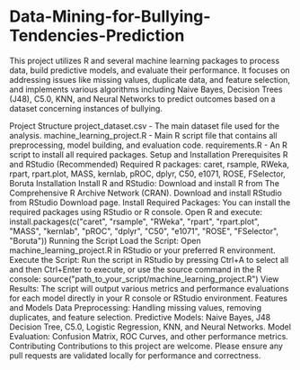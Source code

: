 # Data-Mining-for-Bullying-Tendencies-Prediction
This project utilizes R and several machine learning packages to process data, build predictive models, and evaluate their performance. It focuses on addressing issues like missing values, duplicate data, and feature selection, and implements various algorithms including Naive Bayes, Decision Trees (J48), C5.0, KNN, and Neural Networks to predict outcomes based on a dataset concerning instances of bullying.

Project Structure
project_dataset.csv - The main dataset file used for the analysis.
machine_learning_project.R - Main R script file that contains all preprocessing, model building, and evaluation code.
requirements.R - An R script to install all required packages.
Setup and Installation
Prerequisites
R and RStudio (Recommended)
Required R packages: caret, rsample, RWeka, rpart, rpart.plot, MASS, kernlab, pROC, dplyr, C50, e1071, ROSE, FSelector, Boruta
Installation
Install R and RStudio:
Download and install R from The Comprehensive R Archive Network (CRAN).
Download and install RStudio from RStudio Download page.
Install Required Packages:
You can install the required packages using RStudio or R console. Open R and execute:
install.packages(c("caret", "rsample", "RWeka", "rpart", "rpart.plot", "MASS", "kernlab", "pROC", "dplyr", "C50", "e1071", "ROSE", "FSelector", "Boruta"))
Running the Script
Load the Script:
Open machine_learning_project.R in RStudio or your preferred R environment.
Execute the Script:
Run the script in RStudio by pressing Ctrl+A to select all and then Ctrl+Enter to execute, or use the source command in the R console:
source("path_to_your_script/machine_learning_project.R")
View Results:
The script will output various metrics and performance evaluations for each model directly in your R console or RStudio environment.
Features and Models
Data Preprocessing: Handling missing values, removing duplicates, and feature selection.
Predictive Models: Naive Bayes, J48 Decision Tree, C5.0, Logistic Regression, KNN, and Neural Networks.
Model Evaluation: Confusion Matrix, ROC Curves, and other performance metrics.
Contributing
Contributions to this project are welcome. Please ensure any pull requests are validated locally for performance and correctness.

